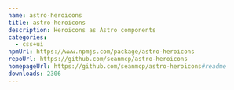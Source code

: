 ```yaml
---
name: astro-heroicons
title: astro-heroicons
description: Heroicons as Astro components
categories:
  - css+ui
npmUrl: https://www.npmjs.com/package/astro-heroicons
repoUrl: https://github.com/seanmcp/astro-heroicons
homepageUrl: https://github.com/seanmcp/astro-heroicons#readme
downloads: 2306
---
```

